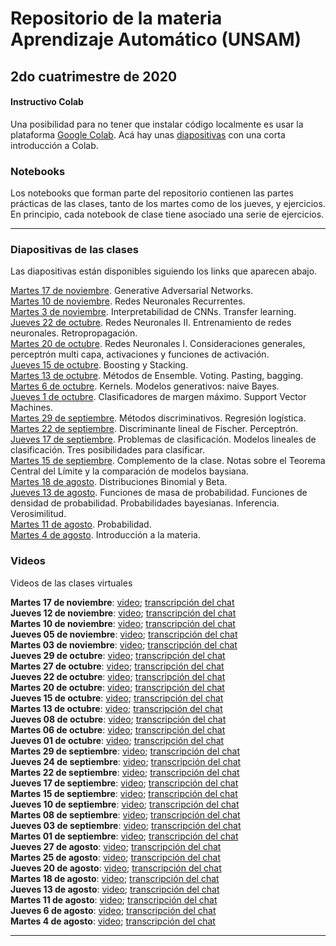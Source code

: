 # Repositorio de la materia Aprendizaje Automático (UNSAM)

## 2do cuatrimestre de 2020

#### Instructivo Colab

Una posibilidad para no tener que instalar código localmente es usar la plataforma [Google Colab](https://colab.research.google.com). Acá hay unas [diapositivas](https://drive.google.com/file/d/1QfcxTrgpElsFVkpLeImfKnxc2EJzZg2J/view) con una corta introducción a Colab.

### Notebooks

Los notebooks que forman parte del repositorio contienen las partes prácticas de las clases, tanto de los martes como de los jueves, y ejercicios. En principio, cada notebook de clase tiene asociado una serie de ejercicios.

***

### Diapositivas de las clases

Las diapositivas están disponibles siguiendo los links que aparecen abajo.

[Martes 17 de noviembre](https://drive.google.com/file/d/1Chc8QWRChG2MwedTCZp1gRSvTyVK0Gm-/view). Generative Adversarial Networks.</br>
[Martes 10 de noviembre](https://drive.google.com/file/d/1NrvHYnzNQRn9NJKCG4n1Nodny5yHetDb/view). Redes Neuronales Recurrentes.</br>
[Martes 3 de noviembre](https://drive.google.com/file/d/150luRdIDAaDFD2E1rhgzABk4zZglWiIz/view). Interpretabilidad de CNNs. Transfer learning.</br>
[Jueves 22 de octubre](https://drive.google.com/file/d/1u5Ck6MlfLYut9WbI29aqQQGZ1AbvafrG). Redes Neuronales II. Entrenamiento de redes neuronales. Retropropagación.</br>
[Martes 20 de octubre](https://drive.google.com/file/d/1nAbfqtPbstoSrSqGs1vA0m0Z0sXufmrr). Redes Neuronales I. Consideraciones generales, perceptrón multi capa, activaciones y funciones de activación.</br>
[Jueves 15 de octubre](https://drive.google.com/file/d/1IWsRpbOh6snltmRuJbyorab8xGCLClAi/view). Boosting y Stacking.</br>
[Martes 13 de octubre](https://drive.google.com/file/d/1mOvitbOjQHX4RRqGLu-NEj1gnQMNCtHQ). Métodos de Ensemble. Voting. Pasting, bagging.</br>
[Martes 6 de octubre](https://drive.google.com/file/d/1YpQQsdA2EoFU0S0kX5PHQ00F-eLBi8SL). Kernels. Modelos generativos: naive Bayes.</br>
[Jueves 1 de octubre](https://drive.google.com/file/d/1MknL9EYNMHy00mfIXncnP6q1AtrVZ2rL). Clasificadores de margen máximo. Support Vector Machines.</br>
[Martes 29 de septiembre](https://drive.google.com/file/d/1bu20m78CQnIB48IL7nGF_1U-2PTosOuP). Métodos discriminativos. Regresión logística.</br>
[Martes 22 de septiembre](https://drive.google.com/file/d/1YsvWTqSXAKigWGcCmYq1gFq62sCl7lLE). Discriminante lineal de Fischer. Perceptrón.</br>
[Jueves 17 de septiembre](https://drive.google.com/file/d/13rcgr0-wjcvpYvi6cF3MGPtdN-p2tGzx). Problemas de clasificación. Modelos lineales de clasificación. Tres posibilidades para clasificar.</br>
[Martes 15 de septiembre](https://drive.google.com/file/d/1IwNkiJ9Bq9oRqB_adre9az-ZK3eeEiXV). Complemento de la clase. Notas sobre el Teorema Central del Límite y la comparación de modelos baysiana.</br>
[Martes 18 de agosto](https://drive.google.com/file/d/1HlCfM2AZts8A_mVQGwNOs329WcGNNqLO). Distribuciones Binomial y Beta.</br>
[Jueves 13 de agosto](https://drive.google.com/file/d/1-dzjoESbe3Zx2tmAdrAX6WcGl2Hue0sh/view). Funciones de masa de probabilidad. Funciones de densidad de probabilidad. Probabilidades bayesianas. Inferencia. Verosimilitud.</br>
[Martes 11 de agosto](https://drive.google.com/file/d/1vcbxPLoSx-BwM1UsM2hZ46JCeXDEiSAW/view). Probabilidad. </br>
[Martes 4 de agosto](https://drive.google.com/file/d/1xXvc_jrgUXyAgCbXTO26PSla8CApclxY/view). Introducción a la materia.

### Videos

Videos de las clases virtuales

__Martes 17 de noviembre__: [video](https://drive.google.com/file/d/1tuZcG4759uN9bAJJABGBeRQIesLLSZPF/view);
[transcripción del chat](https://drive.google.com/file/d/122SCxxF-KViaFbmuSl71fKxcl8kGurtN/view)</br>
__Jueves 12 de noviembre__: [video](https://drive.google.com/file/d/1GwsHKuFT3MZPPIRCBfoq0zVTcl6h8sdE/view);
[transcripción del chat](https://drive.google.com/file/d/1CRMtrTzl_SIC6zwdtGK63Vkj-rsnBrB3/view)</br>
__Martes 10 de noviembre__: [video](https://drive.google.com/file/d/1sW3q2vFFCd8p3SPzFl2SASTbuzfob07M/view);
[transcripción del chat](https://drive.google.com/file/d/1foiT97s3Jgj4cw5KNB9KirRycx32uxxW/view)</br>
__Jueves 05 de noviembre__: [video](https://drive.google.com/file/d/1EjwP7738E8DIDjYugHbXMQbORWiLHxyj/view);
[transcripción del chat](https://drive.google.com/file/d/16Ifmiq8IxPlRks2JtPwLo2KwSAedQYEn/view)</br>
__Martes 03 de noviembre__: [video](https://drive.google.com/file/d/16Sd5K5D3vnwCZydSBwMoHN81XJX5A7RK/view);
[transcripción del chat](https://drive.google.com/file/d/1NR4tJ0WgcVTLTBDYULHXpLtmB9GDmSen/view)</br>
__Jueves 29 de octubre__: [video](https://drive.google.com/file/d/1Tq7P9sM_JfYFC70Juld1RCGGxFMJyryY/view);
[transcripción del chat](https://drive.google.com/file/d/1o_VKrLgxfHIJDFrY7BxntRqGuZGC59dd/view)</br>
__Martes 27 de octubre__: [video](https://drive.google.com/file/d/1pZJ5NOt99TRwQfelEht8LwTILGCTJUAE/view);
[transcripción del chat](https://drive.google.com/file/d/1faGjIswWB5Xu7JTuU9kBwHw_qpAwVf2j/view)</br>
__Jueves 22 de octubre__: [video](https://drive.google.com/file/d/1Q952NYr5VWudzb7KOjCl_KCItLle43gM/view);
[transcripción del chat](https://drive.google.com/file/d/1LUK1xEtmsVBscsMUjKmvSBfvOK3BEABq/view)</br>
__Martes 20 de octubre__: [video](https://drive.google.com/file/d/1PJzXLPAMhGVHW8MisNTTNtlhdc_vywYP/view);
[transcripción del chat](https://drive.google.com/file/d/1LIIQ0k1B6P1hAeqHOEIBU136fXUvsAhW/view)</br>
__Jueves 15 de octubre__: [video](https://drive.google.com/file/d/1e7BrbPP_FIFdtFhAK-d8pqCPcwicXRsb/view);
[transcripción del chat](https://drive.google.com/file/d/13D1yva2MmK9eUpRNnE7E6GiN50KQiMhR/view)</br>
__Martes 13 de octubre__: [video](https://drive.google.com/file/d/1i-dInIBv-Rm_46GxIvzIeanbABGw3z2H/view);
[transcripción del chat](https://drive.google.com/file/d/1dpr5XRGfxCyLy4H-yNCzfHful4YlvYX0/view)</br>
__Jueves 08 de octubre__: [video](https://drive.google.com/file/d/1-YlzpE1iiraxOL2_9FWGM8WW9xZWsjD9/view);
[transcripción del chat](https://drive.google.com/file/d/1CbNZTqQiFw5vChdVyuArJYa8GXVGWmaV/view)</br>
__Martes 06 de octubre__: [video](https://drive.google.com/file/d/1LnBmVWMjXZlcMh79anR4QmZxIXUZHgwN/view);
[transcripción del chat](https://drive.google.com/file/d/1eKm4JxavL2DstWT5vzfzfgMAksQOTfjq/view)</br>
__Jueves 01 de octubre__: [video](https://drive.google.com/file/d/1r6VYKgFB6D_nWBx8VNxHmWO94aBY73Ir/view);
[transcripción del chat](https://drive.google.com/file/d/1-Nda1j1QWgSbVM5ayNtwwZ2IM20PlJVS/view)</br>
__Martes 29 de septiembre__: [video](https://drive.google.com/file/d/1RnL8kf37xz9VGt5F-Jvht3upNKWtBUBX/view);
[transcripción del chat](https://drive.google.com/file/d/1GA6VRdsLvqJUlnDSwq8P2LATg6ANqR1l/view)</br>
__Jueves 24 de septiembre__: [video](https://drive.google.com/file/d/1Gf_ZxVKGMZbF_zXkTMQvtSjX5H9HDvMU/view);
[transcripción del chat](https://drive.google.com/file/d/1jKfAmvrmCTjmMFazI7rHIQ5CeBsB5PGZ/view)</br>
__Martes 22 de septiembre__: [video](https://drive.google.com/file/d/1Ku_6VXGh_TGdLJsFS7yMLvlTxTKnO5YV/view);
[transcripción del chat](https://drive.google.com/file/d/1v_MkXTAF1fw9G_QViCXLtmXUJiiJ0qYv/view)</br>
__Jueves 17 de septiembre__: [video](https://drive.google.com/file/d/1au2FfiA9mgR7PhbcylHUpmMOSXqB5GxA/view);
[transcripción del chat](https://drive.google.com/file/d/17eV2viCjRpKqtnIKUky-k7xqjnQnAyGr/view)</br>
__Martes 15 de septiembre__: [video](https://drive.google.com/file/d/1LVXrbsqlYjJfYgykPSxNxuJ8RaPCyQU7/view);
[transcripción del chat](https://drive.google.com/file/d/1qapJPicSHx-NizBtMf2bcs22OpWD8MxZ/view)</br>
__Jueves 10 de septiembre__: [video](https://drive.google.com/file/d/1zFppN9WXZoucPONzU6jJxAFulQ6m4R4X/view);
[transcripción del chat](https://drive.google.com/file/d/18XSzU4lGZGMkI5bLjZkq2V1Y7U-4BYkN/view)</br>
__Martes 08 de septiembre__: [video](https://drive.google.com/file/d/1vv9bOE6MOXYKq0uqSCL2zp5gog8lwoTh/view);
[transcripción del chat](https://drive.google.com/file/d/1lmIJl-5YfKBRqiKQaecQq4ttc0GtTEHH/view)</br>
__Jueves 03 de septiembre__: [video](https://drive.google.com/file/d/1jXjqj9z4Lwgfv3BADxV2qRDU5dMWBGxw/view);
[transcripción del chat](https://drive.google.com/file/d/1h9N7XXlNL0SRl3J4FS9wlCH-tifYsVxG/view)</br>
__Martes 01 de septiembre__: [video](https://drive.google.com/file/d/1lIHehpA4Mlxgk8Qv6QYUodgFAcMoz3wT/view);
[transcripción del chat](https://drive.google.com/file/d/1TtBgYN_OIXAcADVZoxiziNsAhAWY7963/view)</br>
__Jueves 27 de agosto__: [video](https://drive.google.com/file/d/1tQM7A_SJ6_Dg3XF60B1RP7M5-Ms_5mFw/view);
[transcripción del chat](https://drive.google.com/file/d/1zamiQ08y3J3Sbg5Ftl_o_fkKFi-FUfBe/view)</br>
__Martes 25 de agosto__: [video](https://drive.google.com/file/d/1vy4aw0hD7uHDgte2nu3mLCGHYMWxjyhi/view);
[transcripción del chat](https://drive.google.com/file/d/1ee0_Hk9SaPNPSJXK--X14tAVV28m0486/view)</br>
__Jueves 20 de agosto__: [video](https://drive.google.com/file/d/17DEpvA60lWGa3mevUzwctTutdiKfOCUh/view);
[transcripción del chat](https://drive.google.com/file/d/1jeWURqMs84PDFrXhNw32_9Vfe2M-ggUs/view)</br>
__Martes 18 de agosto__: [video](https://drive.google.com/file/d/1KTVc6UhtN8-ax6rJ3E8ZcwaMKBlXY_Ap/view);
[transcripción del chat](https://drive.google.com/file/d/1xiG379fqCFMPLNfSRvcjydzAof6DZjhL/view)</br>
__Jueves 13 de agosto__: [video](https://drive.google.com/file/d/1Uy4Y268G2Bm84s9vtKA3R8YOuKICZEty/view);
[transcripción del chat](https://drive.google.com/file/d/1VjrFvznWL8G0a6mygrKgj9NROFCMgeno/view)</br>
__Martes 11 de agosto__: [video](https://drive.google.com/file/d/13YULte6knU0TUDcm9t6aspVUV5I6MNhW/view);
[transcripción del chat](https://drive.google.com/file/d/1OOpHYc4scfQhmz0BAtK-y3r0HeBz1ksA/view)</br>
__Jueves 6 de agosto__: [video](https://drive.google.com/file/d/1dTzbWaotU1qYbSCyggflRDQgJ85zdNI5/view);
[transcripción del chat](https://drive.google.com/file/d/1N3kGdcUvLy2zrNdYeHWcwWzdfCT_YskN/view)</br>
__Martes 4 de agosto__: [video](https://drive.google.com/file/d/1NgpmD6cZlC9Nj4VNWVxyOiagCXz1j_re/view);
[transcripción del chat](https://drive.google.com/file/d/1AZd_LivN1sdE1QXK9heAAUDvEyG0THRw/view)

---
